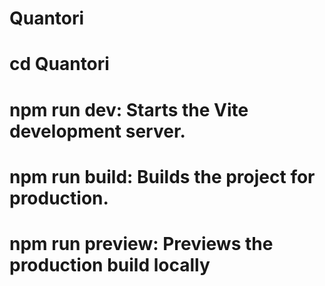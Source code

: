 # Quantori

# cd Quantori

# npm run dev: Starts the Vite development server.

# npm run build: Builds the project for production.

# npm run preview: Previews the production build locally
